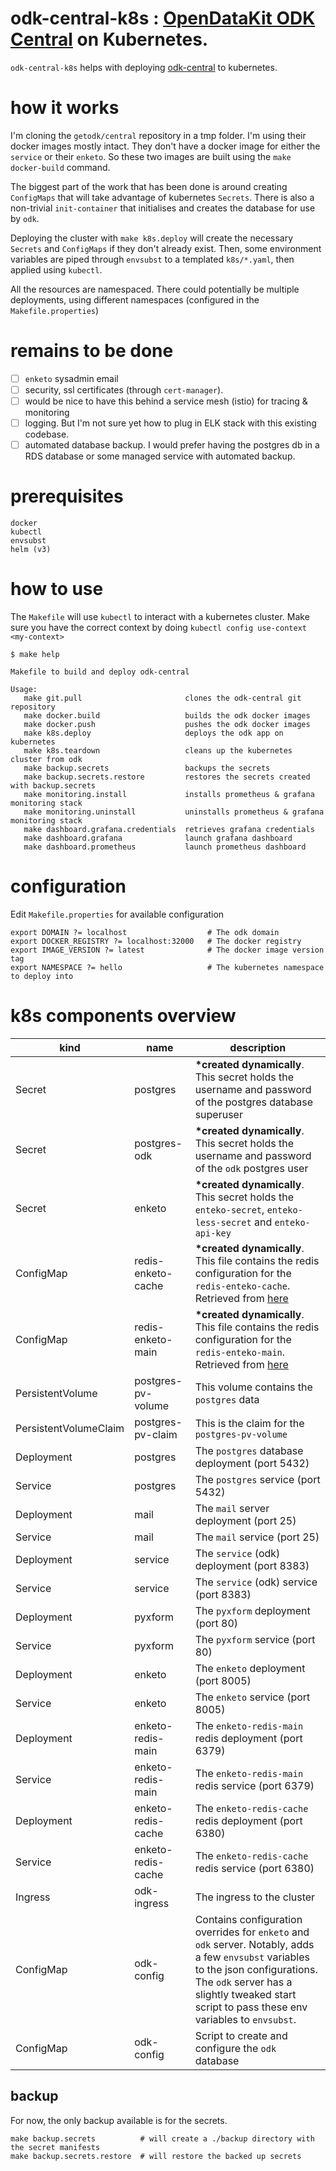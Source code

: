 # odk-central-k8s : [OpenDataKit ODK Central](https://opendatakit.org/) on Kubernetes.

`odk-central-k8s` helps with deploying [odk-central](https://github.com/getodk/central) to kubernetes.

# how it works

I'm cloning the `getodk/central` repository in a tmp folder. I'm using their docker images mostly intact. They don't have a docker image for either the `service` or their `enketo`. So these
two images are built using the `make docker-build` command. 

The biggest part of the work that has been done is around creating `ConfigMaps` that will 
take advantage of kubernetes `Secrets`. There is also a non-trivial `init-container` that
initialises and creates the database for use by `odk`. 

Deploying the cluster with `make k8s.deploy` will create the necessary `Secrets` and `ConfigMaps`
if they don't already exist. Then, some environment variables are piped through `envsubst` 
to a templated `k8s/*.yaml`, then applied using `kubectl`. 

All the resources are namespaced. There could potentially be multiple deployments, using 
different namespaces (configured in the `Makefile.properties`)

# remains to be done

- [ ] `enketo` sysadmin email
- [ ] security, ssl certificates (through `cert-manager`). 
- [ ] would be nice to have this behind a service mesh (istio) for tracing & monitoring
- [ ] logging. But I'm not sure yet how to plug in ELK stack with this existing codebase.
- [ ] automated database backup. I would prefer having the postgres db in a RDS database or some managed service with automated backup. 

# prerequisites

```
docker
kubectl
envsubst
helm (v3)
```

# how to use

The `Makefile` will use `kubectl` to interact with a kubernetes cluster. 
Make sure you have the correct context by doing `kubectl config use-context <my-context>`


```
$ make help
                                                                                  
Makefile to build and deploy odk-central                                          
                                                                                  
Usage:                                                                            
   make git.pull                       clones the odk-central git repository
   make docker.build                   builds the odk docker images
   make docker.push                    pushes the odk docker images
   make k8s.deploy                     deploys the odk app on kubernetes
   make k8s.teardown                   cleans up the kubernetes cluster from odk
   make backup.secrets                 backups the secrets
   make backup.secrets.restore         restores the secrets created with backup.secrets
   make monitoring.install             installs prometheus & grafana monitoring stack
   make monitoring.uninstall           uninstalls prometheus & grafana monitoring stack
   make dashboard.grafana.credentials  retrieves grafana credentials
   make dashboard.grafana              launch grafana dashboard
   make dashboard.prometheus           launch prometheus dashboard
```
# configuration

Edit `Makefile.properties` for available configuration

```
export DOMAIN ?= localhost                  # The odk domain
export DOCKER_REGISTRY ?= localhost:32000   # The docker registry
export IMAGE_VERSION ?= latest              # The docker image version tag
export NAMESPACE ?= hello                   # The kubernetes namespace to deploy into
```

# k8s components overview

|kind|name|description|
|----|----|-----------|
|Secret|postgres|__*created dynamically__. This secret holds the username and password of the postgres database superuser|
|Secret|postgres-odk|__*created dynamically__. This secret holds the username and password of the `odk` postgres user|
|Secret|enketo|__*created dynamically__. This secret holds the `enteko-secret`, `enteko-less-secret` and `enteko-api-key`|
|ConfigMap|redis-enketo-cache|__*created dynamically__. This file contains the redis configuration for the `redis-enteko-cache`. Retrieved from [here](https://raw.githubusercontent.com/getodk/central/master/files/enketo/redis-enketo-cache.conf)|
|ConfigMap|redis-enketo-main|__*created dynamically__. This file contains the redis configuration for the `redis-enteko-main`.  Retrieved from [here](https://raw.githubusercontent.com/getodk/central/master/files/enketo/redis-enketo-main.conf)|
|PersistentVolume|postgres-pv-volume|This volume contains the `postgres` data|
|PersistentVolumeClaim|postgres-pv-claim|This is the claim for the `postgres-pv-volume`|
|Deployment|postgres|The `postgres` database deployment (port 5432)|
|Service|postgres|The `postgres` service (port 5432)|
|Deployment|mail|The `mail` server deployment (port 25)|
|Service|mail|The `mail` service (port 25)|
|Deployment|service| The `service` (odk) deployment (port 8383)|
|Service|service| The `service` (odk) service (port 8383)|
|Deployment|pyxform|The `pyxform` deployment (port 80)|
|Service|pyxform|The `pyxform` service (port 80)|
|Deployment|enketo|The `enketo` deployment (port 8005)|
|Service|enketo|The `enketo` service (port 8005)|
|Deployment|enketo-redis-main|The `enketo-redis-main` redis deployment (port 6379)|
|Service|enketo-redis-main|The `enketo-redis-main` redis service (port 6379)|
|Deployment|enketo-redis-cache|The `enketo-redis-cache` redis deployment (port 6380)|
|Service|enketo-redis-cache|The `enketo-redis-cache` redis service  (port 6380)|
|Ingress|odk-ingress|The ingress to the cluster|
|ConfigMap|odk-config|Contains configuration overrides for `enketo` and `odk` server. Notably, adds a few `envsubst` variables to the json configurations. The `odk` server has a slightly tweaked start script to pass these env variables to `envsubst`. |
|ConfigMap|odk-config|Script to create and configure the `odk` database|

## backup

For now, the only backup available is for the secrets.

```
make backup.secrets          # will create a ./backup directory with the secret manifests
make backup.secrets.restore  # will restore the backed up secrets
```